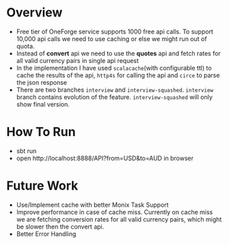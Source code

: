 Overview
===========================
- Free tier of OneForge service supports 1000 free api calls. To support 10,000 api calls we need to use caching or else we might run out of quota.
- Instead of **convert** api we need to use the **quotes** api and fetch rates for all valid currency pairs in single api request
- In the implementation I have used `scalacache`(with configurable ttl) to cache the results of the api, 
	`http4s` for calling the api and `circe` to parse the json response
- There are two branches `interview` and `interview-squashed`. `interview` branch contains evolution of the feature. 
`interview-squashed` will only show final version.

How To Run
===========================
- sbt run 
- open http://localhost:8888/API?from=USD&to=AUD in browser

Future Work 
===========================
- Use/Implement cache with better Monix Task Support 
- Improve performance in case of cache miss. 
  Currently on cache miss we are fetching conversion rates for all valid currency pairs, which might be slower then the convert api.
- Better Error Handling

